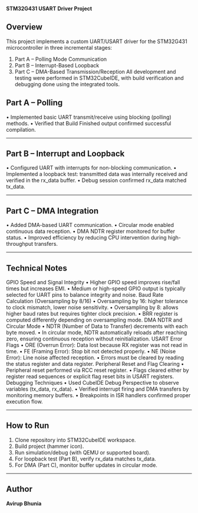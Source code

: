 **STM32G431 USART Driver Project**
## Overview
This project implements a custom UART/USART driver for the STM32G431 microcontroller in three incremental stages:
1.	Part A – Polling Mode Communication
2.	Part B – Interrupt-Based Loopback
3.	Part C – DMA-Based Transmission/Reception
All development and testing were performed in STM32CubeIDE, with build verification and debugging done using the integrated tools.

## Part A – Polling
•	Implemented basic UART transmit/receive using blocking (polling) methods.
•	Verified that Build Finished output confirmed successful compilation.
________________________________________
## Part B – Interrupt and Loopback
•	Configured UART with interrupts for non-blocking communication.
•	Implemented a loopback test: transmitted data was internally received and verified in the rx_data buffer.
•	Debug session confirmed rx_data matched tx_data.
________________________________________
## Part C – DMA Integration
•	Added DMA-based UART communication.
•	Circular mode enabled continuous data reception.
•	DMA NDTR register monitored for buffer status.
•	Improved efficiency by reducing CPU intervention during high-throughput transfers.
________________________________________
## Technical Notes
GPIO Speed and Signal Integrity
•	Higher GPIO speed improves rise/fall times but increases EMI.
•	Medium or high-speed GPIO output is typically selected for UART pins to balance integrity and noise.
Baud Rate Calculation (Oversampling by 8/16)
•	Oversampling by 16: higher tolerance to clock mismatch, lower noise sensitivity.
•	Oversampling by 8: allows higher baud rates but requires tighter clock precision.
•	BRR register is computed differently depending on oversampling mode.
DMA NDTR and Circular Mode
•	NDTR (Number of Data to Transfer) decrements with each byte moved.
•	In circular mode, NDTR automatically reloads after reaching zero, ensuring continuous reception without reinitialization.
USART Error Flags
•	ORE (Overrun Error): Data lost because RX register was not read in time.
•	FE (Framing Error): Stop bit not detected properly.
•	NE (Noise Error): Line noise affected reception.
•	Errors must be cleared by reading the status register and data register.
Peripheral Reset and Flag Clearing
•	Peripheral reset performed via RCC reset register.
•	Flags cleared either by register read sequences or explicit flag reset bits in USART registers.
Debugging Techniques
•	Used CubeIDE Debug Perspective to observe variables (tx_data, rx_data).
•	Verified interrupt firing and DMA transfers by monitoring memory buffers.
•	Breakpoints in ISR handlers confirmed proper execution flow.
________________________________________
## How to Run
1.	Clone repository into STM32CubeIDE workspace.
2.	Build project (hammer icon).
3.	Run simulation/debug (with QEMU or supported board).
4.	For loopback test (Part B), verify rx_data matches tx_data.
5.	For DMA (Part C), monitor buffer updates in circular mode.
________________________________________
## Author

**Avirup Bhunia**
